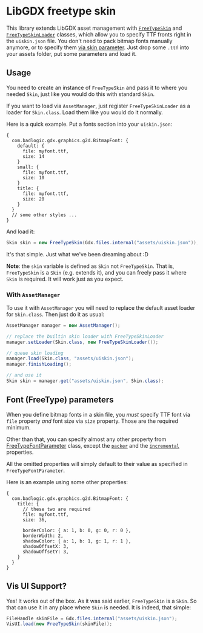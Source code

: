 # LibGDX freetype skin

This library extends LibGDX asset management with [`FreeTypeSkin`](src/main/java/com/github/acanthite/gdx/graphics/g2d/FreeTypeSkin.java) and [`FreeTypeSkinLoader`](src/main/java/com/github/acanthite/gdx/graphics/g2d/FreeTypeSkinLoader.java) classes, which allow you to specify TTF fronts right in the `uiskin.json` file. You don't need to pack bitmap fonts manually anymore, or to specify them [via skin parameter](https://stackoverflow.com/a/39174630/13202054).
Just drop some `.ttf` into your assets folder, put some parameters and load it.

## Usage
You need to create an instance of `FreeTypeSkin` and pass it to where you needed `Skin`, just like you would do this with standard `Skin`. 

If you want to load via `AssetManager`, just register `FreeTypeSkinLoader` as a loader for `Skin.class`. Load them like you would do it normally.

Here is a quick example. Put a fonts section into your `uiskin.json`:
```libgdxjson
{
  com.badlogic.gdx.graphics.g2d.BitmapFont: {
    default: {
      file: myfont.ttf,
      size: 14
    }
    small: {
      file: myfont.ttf,
      size: 10
    }
    title: {
      file: myfont.ttf,
      size: 20
    }
  }
  // some other styles ...
}
```
And load it:
```java
Skin skin = new FreeTypeSkin(Gdx.files.internal("assets/uiskin.json"));
```
It's that simple. Just what we've been dreaming about :D

**Note**: the `skin` variable is defined as `Skin` not `FreeTypeSkin`. That is, `FreeTypeSkin` is a `Skin` (e.g. extends it), and you can freely pass it where `Skin` is required. It will work just as you expect.

### With `AssetManager`
To use it with `AssetManager` you will need to replace the default asset loader for `Skin.class`. Then just do it as usual:
```java
AssetManager manager = new AssetManager();

// replace the builtin skin loader with FreeTypeSkinLoader
manager.setLoader(Skin.class, new FreeTypeSkinLoader());

// queue skin loading
manager.load(Skin.class, "assets/uiskin.json");
manager.finishLoading();

// and use it
Skin skin = manager.get("assets/uiskin.json", Skin.class);
```
## Font (FreeType) parameters

When you define bitmap fonts in a skin file, you _must_ specify TTF font via `file` property _and_ font size via `size` property. Those are the required minimum.

Other than that, you can specify almost any other property from [FreeTypeFontParameter](https://github.com/libgdx/libgdx/blob/48877d97317ca8063b9bf4479d3c253db417677a/extensions/gdx-freetype/src/com/badlogic/gdx/graphics/g2d/freetype/FreeTypeFontGenerator.java#L740) class, except the [`packer`](https://github.com/libgdx/libgdx/blob/48877d97317ca8063b9bf4479d3c253db417677a/extensions/gdx-freetype/src/com/badlogic/gdx/graphics/g2d/freetype/FreeTypeFontGenerator.java#L778) and the [`incremental`](https://github.com/libgdx/libgdx/blob/48877d97317ca8063b9bf4479d3c253db417677a/extensions/gdx-freetype/src/com/badlogic/gdx/graphics/g2d/freetype/FreeTypeFontGenerator.java#L792) properties.

All the omitted properties will simply default to their value as specified in `FreeTypeFontParameter`.

Here is an example using some other properties:
```libgdxjson
{
  com.badlogic.gdx.graphics.g2d.BitmapFont: {
    title: {
      // these two are required
      file: myfont.ttf,
      size: 36,

      borderColor: { a: 1, b: 0, g: 0, r: 0 },
      borderWidth: 2,
      shadowColor: { a: 1, b: 1, g: 1, r: 1 },
      shadowOffsetX: 3,
      shadowOffsetY: 3,
    }
  }
}
```

## Vis UI Support?
Yes! It works out of the box. As it was said earlier, `FreeTypeSkin` is a `Skin`. So that can use it in any place where `Skin` is needed. It is indeed, that simple:
```java
FileHandle skinFile = Gdx.files.internal("assets/uiskin.json");
VisUI.load(new FreeTypeSkin(skinFile));
```
